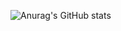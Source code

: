 ![Anurag's GitHub stats](https://github-readme-stats.vercel.app/api?username={tlstkdgus}&show_icons=true&theme=radical)
